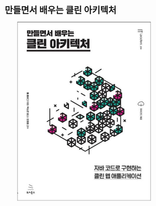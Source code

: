 # 만들면서 배우는 클린 아키텍처

<figure><img src="../../../.gitbook/assets/image (4) (1) (1).png" alt=""><figcaption></figcaption></figure>
